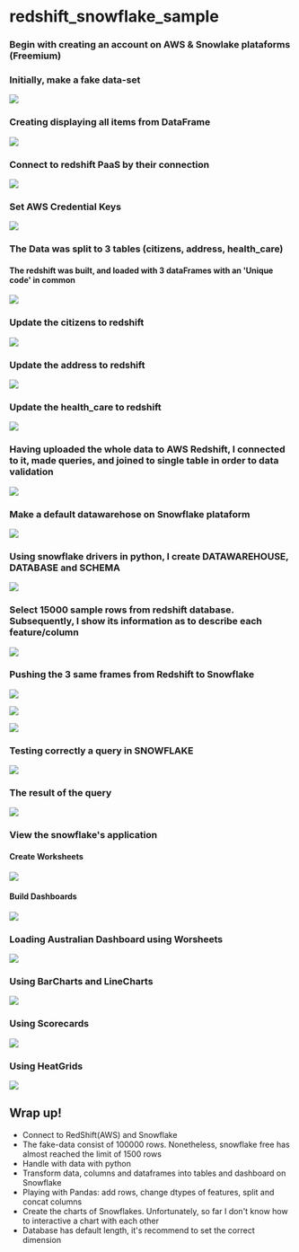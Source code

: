 # redshift_snowflake_sample
### Begin with creating an account on AWS & Snowlake plataforms (Freemium)

### Initially, make a fake data-set
![](snapshots/redshift_snowflake_1.png)
### Creating displaying all items from DataFrame
![](snapshots/redshift_snowflake_2.png)
### Connect to redshift PaaS by their connection
![](snapshots/redshift_snowflake_22.png)
### Set AWS Credential Keys
![](snapshots/redshift_snowflake_23.png)
### The Data was split to 3 tables (citizens, address, health_care)

#### The redshift was built, and loaded with 3 dataFrames with an 'Unique code' in common
![](snapshots/redshift_snowflake_6.png)

### Update the citizens to redshift
![](snapshots/redshift_snowflake_3.png)
### Update the address to redshift
![](snapshots/redshift_snowflake_4.png)
### Update the health_care to redshift
![](snapshots/redshift_snowflake_5.png)
### Having uploaded the whole data to AWS Redshift, I connected to it, made queries, and joined to single table in order to data validation
![](snapshots/redshift_snowflake_9.png)
### Make a default datawarehose on Snowflake plataform
![](snapshots/redshift_snowflake_10.png)
### Using snowflake drivers in python, I create DATAWAREHOUSE, DATABASE and SCHEMA
![](snapshots/redshift_snowflake_11.png)

### Select 15000 sample rows from redshift database. Subsequently, I show its information as to describe each feature/column
![](snapshots/redshift_snowflake_8.png)
### Pushing the 3 same frames from Redshift to Snowflake
![](snapshots/redshift_snowflake_12.png)

![](snapshots/redshift_snowflake_13.png)

![](snapshots/redshift_snowflake_14.png)
### Testing correctly a query in SNOWFLAKE
![](snapshots/redshift_snowflake_15.png)
### The result of the query
![](snapshots/redshift_snowflake_16.png)
### View the snowflake's application
#### Create Worksheets
![](snapshots/redshift_snowflake_18.png)
#### Build  Dashboards
![](snapshots/redshift_snowflake_17.png)
### Loading Australian Dashboard using Worsheets
![](snapshots/redshift_snowflake_19.png)
### Using BarCharts and LineCharts
![](snapshots/redshift_snowflake_20.png)
### Using Scorecards
![](snapshots/redshift_snowflake_7.png)
### Using HeatGrids
![](snapshots/redshift_snowflake_21.png)

## Wrap up!
- Connect to RedShift(AWS) and Snowflake
- The fake-data consist of 100000 rows. Nonetheless, snowflake free has almost reached the limit of 1500 rows
- Handle with data with python
- Transform data, columns and dataframes into tables and dashboard on Snowflake
- Playing with Pandas: add rows, change dtypes of features, split and concat columns
- Create the charts of Snowflakes. Unfortunately, so far I don't know how to interactive a chart with each other 
- Database has default length, it's recommend to set the correct dimension
